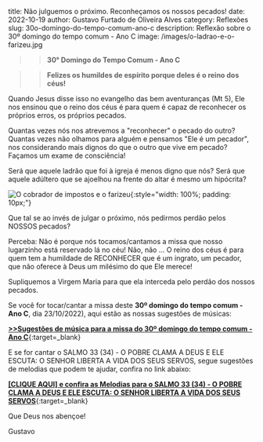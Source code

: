 title: Não julguemos o próximo. Reconheçamos os nossos pecados!
date: 2022-10-19
author: Gustavo Furtado de Oliveira Alves
category: Reflexões
slug: 30o-domingo-do-tempo-comum-ano-c
description: Reflexão sobre o 30º domingo do tempo comum - Ano C
image: /images/o-ladrao-e-o-farizeu.jpg

>>**30° Domingo do Tempo Comum - Ano C**

>>**Felizes os humildes de espírito porque deles é o reino dos céus!**

Quando Jesus disse isso no evangelho das bem aventuranças (Mt 5), Ele nos ensinou que o reino dos céus é para quem é capaz de reconhecer os próprios erros, os próprios pecados.

Quantas vezes nós nos atrevemos a "reconhecer" o pecado do outro? Quantas vezes não olhamos para alguém e pensamos "Ele é um pecador", nos considerando mais dignos do que o outro que vive em pecado? Façamos um exame de consciência!

Será que aquele ladrão que foi à igreja é menos digno que nós? Será que aquele adúltero que se ajoelhou na frente do altar é mesmo um hipócrita?

![O cobrador de impostos e o farizeu](/images/o-ladrao-e-o-farizeu.jpg){:style="width: 100%; padding: 10px;"}

Que tal se ao invés de julgar o próximo, nós pedirmos perdão pelos NOSSOS pecados?

Perceba: Não é porque nós tocamos/cantamos a missa que nosso lugarzinho está reservado lá no céu! Não, não ... O reino dos céus é para quem tem a humildade de RECONHECER que é um ingrato, um pecador, que não oferece à Deus um milésimo do que Ele merece!

Supliquemos a Virgem Maria para que ela interceda pelo perdão dos nossos pecados.

Se você for tocar/cantar a missa deste **30º domingo do tempo comum - Ano C**, dia 23/10/2022),
aqui estão as nossas sugestões de músicas:

[**>>Sugestões de música para a missa do 30º domingo do tempo comum - Ano C**](https://musicasparamissa.com.br/sugestoes-para/30o-domingo-do-tempo-comum-ano-c/){:target=\_blank}

E se for cantar o SALMO 33 (34) - O POBRE CLAMA A DEUS E ELE ESCUTA: O SENHOR LIBERTA A VIDA DOS SEUS SERVOS, segue sugestões de melodias que podem te ajudar, confira no link abaixo:

[**[CLIQUE AQUI] e confira as Melodias para o SALMO 33 (34) - O POBRE CLAMA A DEUS E ELE ESCUTA: O SENHOR LIBERTA A VIDA DOS SEUS SERVOS**](https://musicasparamissa.com.br/musicas-de/salmo-30o-domingo-do-tempo-comum-ano-c/){:target=\_blank}

Que Deus nos abençoe!

Gustavo
